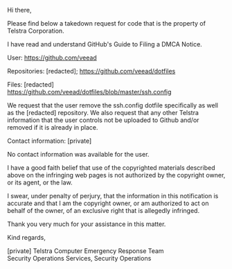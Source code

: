Hi there,

Please find below a takedown request for code that is the property of Telstra Corporation.

I have read and understand GitHub's Guide to Filing a DMCA Notice.

User: https://github.com/veead

Repositories: [redacted]; https://github.com/veead/dotfiles

Files: [redacted]  
https://github.com/veead/dotfiles/blob/master/ssh.config

We request that the user remove the ssh.config dotfile specifically as well as the [redacted] repository. We also request that any other Telstra information that the user controls not be uploaded to Github and/or removed if it is already in place.

Contact information:
[private]

No contact information was available for the user.

I have a good faith belief that use of the copyrighted materials described above on the infringing web pages is not authorized by the copyright owner, or its agent, or the law.

I swear, under penalty of perjury, that the information in this notification is accurate and that I am the copyright owner, or am authorized to act on behalf of the owner, of an exclusive right that is allegedly infringed.

Thank you very much for your assistance in this matter.

Kind regards,

[private]
Telstra Computer Emergency Response Team  
Security Operations Services, Security Operations
